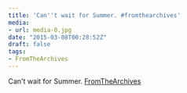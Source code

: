 ```yaml
---
title: 'Can''t wait for Summer. #fromthearchives'
media:
- url: media-0.jpg
date: "2015-03-08T00:28:52Z"
draft: false
tags:
- FromTheArchives
---
```

Can't wait for Summer. [FromTheArchives](/tags/fromthearchives)
